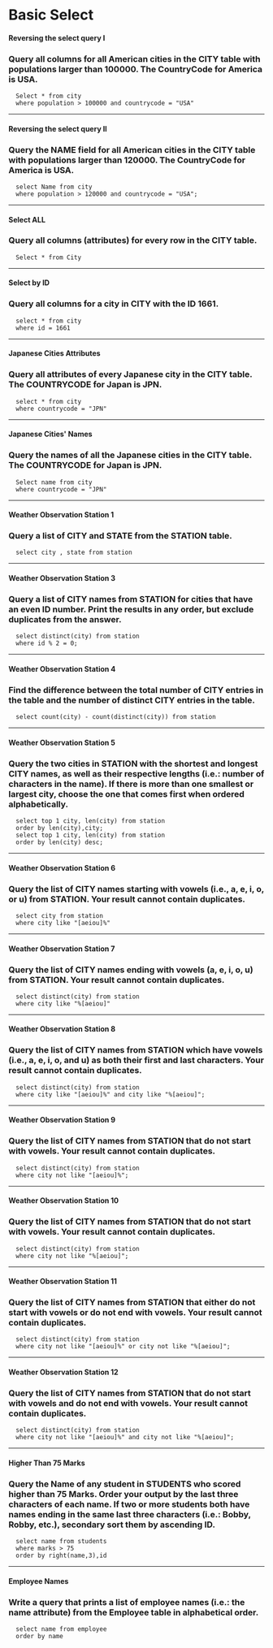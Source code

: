 # Basic Select
#### Reversing the select query I
### Query all columns for all American cities in the CITY table with populations larger than 100000. The CountryCode for America is USA.
```
  Select * from city 
  where population > 100000 and countrycode = "USA"
```
<HR>

#### Reversing the select query II
### Query the NAME field for all American cities in the CITY table with populations larger than 120000. The CountryCode for America is USA.
```
  select Name from city
  where population > 120000 and countrycode = "USA";
```
<HR>

#### Select ALL
### Query all columns (attributes) for every row in the CITY table.
```
  Select * from City
```
<HR>

#### Select by ID
### Query all columns for a city in CITY with the ID 1661.
```
  select * from city 
  where id = 1661
```
 <HR>
 
#### Japanese Cities Attributes
### Query all attributes of every Japanese city in the CITY table. The COUNTRYCODE for Japan is JPN.
```
  select * from city 
  where countrycode = "JPN"
```
 <HR>
 
#### Japanese Cities' Names
### Query the names of all the Japanese cities in the CITY table. The COUNTRYCODE for Japan is JPN.
```
  Select name from city 
  where countrycode = "JPN"
```
 <HR>
 
#### Weather Observation Station 1
### Query a list of CITY and STATE from the STATION table.
```
  select city , state from station
```
 <HR>

#### Weather Observation Station 3
### Query a list of CITY names from STATION for cities that have an even ID number. Print the results in any order, but exclude duplicates from the answer.
```
  select distinct(city) from station 
  where id % 2 = 0;
```
 <HR>
 
#### Weather Observation Station 4
### Find the difference between the total number of CITY entries in the table and the number of distinct CITY entries in the table.
```
  select count(city) - count(distinct(city)) from station
```
 <HR>

#### Weather Observation Station 5
### Query the two cities in STATION with the shortest and longest CITY names, as well as their respective lengths (i.e.: number of characters in the name). If there is more than one smallest or largest city, choose the one that comes first when ordered alphabetically.
```
  select top 1 city, len(city) from station
  order by len(city),city;
  select top 1 city, len(city) from station
  order by len(city) desc;
```
 <HR>

#### Weather Observation Station 6
### Query the list of CITY names starting with vowels (i.e., a, e, i, o, or u) from STATION. Your result cannot contain duplicates.
```
  select city from station 
  where city like "[aeiou]%"
```
<HR>
  
#### Weather Observation Station 7
### Query the list of CITY names ending with vowels (a, e, i, o, u) from STATION. Your result cannot contain duplicates.
```
  select distinct(city) from station 
  where city like "%[aeiou]"
```
 <HR>
  
#### Weather Observation Station 8
### Query the list of CITY names from STATION which have vowels (i.e., a, e, i, o, and u) as both their first and last characters. Your result cannot contain duplicates.
```
  select distinct(city) from station 
  where city like "[aeiou]%" and city like "%[aeiou]";
```
<HR>
  
#### Weather Observation Station 9
### Query the list of CITY names from STATION that do not start with vowels. Your result cannot contain duplicates.
```
  select distinct(city) from station 
  where city not like "[aeiou]%";
```
<HR>

#### Weather Observation Station 10
### Query the list of CITY names from STATION that do not start with vowels. Your result cannot contain duplicates.
```
  select distinct(city) from station 
  where city not like "%[aeiou]";
```
<HR>
  
#### Weather Observation Station 11
### Query the list of CITY names from STATION that either do not start with vowels or do not end with vowels. Your result cannot contain duplicates.
```
  select distinct(city) from station 
  where city not like "[aeiou]%" or city not like "%[aeiou]";
```
<HR>
  
#### Weather Observation Station 12
### Query the list of CITY names from STATION that do not start with vowels and do not end with vowels. Your result cannot contain duplicates.
```
  select distinct(city) from station 
  where city not like "[aeiou]%" and city not like "%[aeiou]";
```
<HR>
  
#### Higher Than 75 Marks
### Query the Name of any student in STUDENTS who scored higher than 75 Marks. Order your output by the last three characters of each name. If two or more students both have names ending in the same last three characters (i.e.: Bobby, Robby, etc.), secondary sort them by ascending ID.
```
  select name from students
  where marks > 75
  order by right(name,3),id
```
<HR>
  
#### Employee Names
### Write a query that prints a list of employee names (i.e.: the name attribute) from the Employee table in alphabetical order.
```
  select name from employee
  order by name
```
